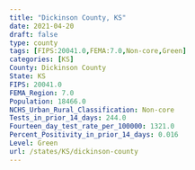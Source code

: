 ```yaml
---
title: "Dickinson County, KS"
date: 2021-04-20
draft: false
type: county
tags: [FIPS:20041.0,FEMA:7.0,Non-core,Green]
categories: [KS]
County: Dickinson County
State: KS
FIPS: 20041.0
FEMA_Region: 7.0
Population: 18466.0
NCHS_Urban_Rural_Classification: Non-core
Tests_in_prior_14_days: 244.0
Fourteen_day_test_rate_per_100000: 1321.0
Percent_Positivity_in_prior_14_days: 0.016
Level: Green
url: /states/KS/dickinson-county
---
```



